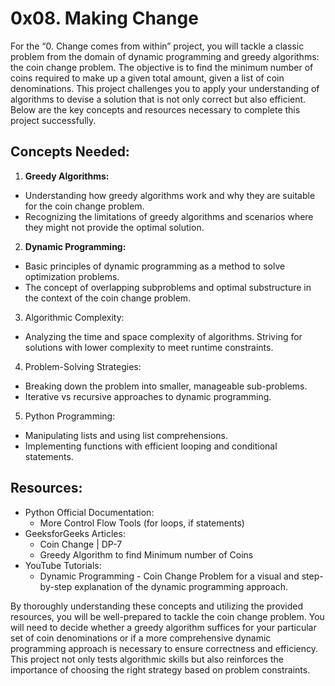 # 0x08. Making Change

For the “0. Change comes from within” project, you will tackle a classic problem from the domain of dynamic programming and greedy algorithms: the coin change problem. The objective is to find the minimum number of coins required to make up a given total amount, given a list of coin denominations. This project challenges you to apply your understanding of algorithms to devise a solution that is not only correct but also efficient. Below are the key concepts and resources necessary to complete this project successfully.

## Concepts Needed:

1. **Greedy Algorithms:**

- Understanding how greedy algorithms work and why they are suitable for the coin change problem.
- Recognizing the limitations of greedy algorithms and scenarios where they might not provide the optimal solution.

2. **Dynamic Programming:**

- Basic principles of dynamic programming as a method to solve optimization problems.
- The concept of overlapping subproblems and optimal substructure in the context of the coin change problem.

3. Algorithmic Complexity:

- Analyzing the time and space complexity of algorithms.
  Striving for solutions with lower complexity to meet runtime constraints.

4. Problem-Solving Strategies:

- Breaking down the problem into smaller, manageable sub-problems.
- Iterative vs recursive approaches to dynamic programming.

5. Python Programming:

- Manipulating lists and using list comprehensions.
- Implementing functions with efficient looping and conditional statements.

## Resources:

- Python Official Documentation:
  - More Control Flow Tools (for loops, if statements)
- GeeksforGeeks Articles:
  - Coin Change | DP-7
  - Greedy Algorithm to find Minimum number of Coins
- YouTube Tutorials:
  - Dynamic Programming - Coin Change Problem for a visual and step-by-step explanation of the dynamic programming approach.

By thoroughly understanding these concepts and utilizing the provided resources, you will be well-prepared to tackle the coin change problem. You will need to decide whether a greedy algorithm suffices for your particular set of coin denominations or if a more comprehensive dynamic programming approach is necessary to ensure correctness and efficiency. This project not only tests algorithmic skills but also reinforces the importance of choosing the right strategy based on problem constraints.
